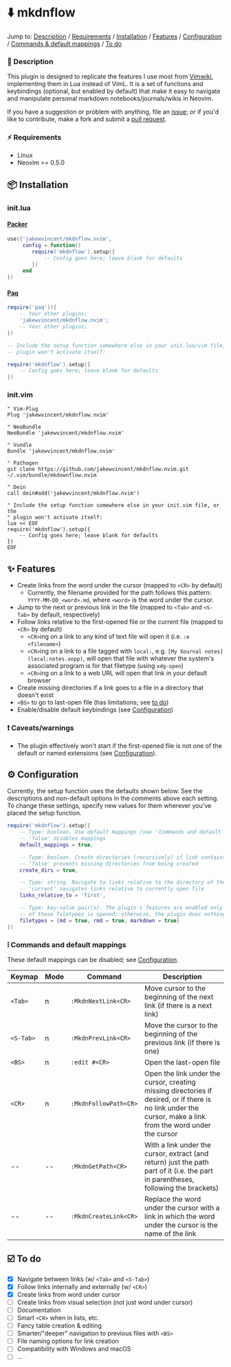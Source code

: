 # ⬇️ mkdnflow

Jump to: [Description](#-description) / [Requirements](#-requirements) / [Installation](#-installation) / [Features](#-features) / [Configuration](#%EF%B8%8F-configuration) / [Commands & default mappings](#-commands-and-default-mappings) / [To do](#%EF%B8%8F-to-do)

### 📝 Description

This plugin is designed to replicate the features I use most from [Vimwiki](https://github.com/vimwiki/vimwiki), implementing them in Lua instead of VimL. It is a set of functions and keybindings (optional, but enabled by default) that make it easy to navigate and manipulate personal markdown notebooks/journals/wikis in Neovim.

If you have a suggestion or problem with anything, file an [issue](https://github.com/jakewvincent/mkdnflow.nvim/issues); or if you'd like to contribute, make a fork and submit a [pull request](https://github.com/jakewvincent/mkdnflow.nvim/pulls).

### ⚡ Requirements

* Linux
* Neovim >= 0.5.0

## 📦 Installation

### init.lua
#### [Packer](https://github.com/wbthomason/packer.nvim)
```lua
use({'jakewvincent/mkdnflow.nvim',
     config = function()
        require('mkdnflow').setup({
            -- Config goes here; leave blank for defaults
        })
     end
})
```

#### [Paq](https://github.com/savq/paq-nvim)
```lua
require('paq')({
    -- Your other plugins;
    'jakewvincent/mkdnflow.nvim';
    -- Your other plugins;
})

-- Include the setup function somewhere else in your init.lua/vim file, or the
-- plugin won't activate itself:

require('mkdnflow').setup({
    -- Config goes here; leave blank for defaults
})
```

### init.vim
```vim
" Vim-Plug
Plug 'jakewvincent/mkdnflow.nvim'

" NeoBundle
NeoBundle 'jakewvincent/mkdnflow.nvim'

" Vundle
Bundle 'jakewvincent/mkdnflow.nvim'

" Pathogen
git clone https://github.com/jakewvincent/mkdnflow.nvim.git ~/.vim/bundle/mkdownflow.nvim

" Dein
call dein#add('jakewvincent/mkdnflow.nvim')

" Include the setup function somewhere else in your init.vim file, or the
" plugin won't activate itself:
lua << EOF
require('mkdnflow').setup({
    -- Config goes here; leave blank for defaults
})
EOF
```

## ✨ Features

* Create links from the word under the cursor (mapped to `<CR>` by default)
    * Currently, the filename provided for the path follows this pattern: `YYYY-MM-DD_<word>.md`, where `<word>` is the word under the cursor.
* Jump to the next or previous link in the file (mapped to `<Tab>` and `<S-Tab>` by default, respectively)
* Follow links relative to the first-opened file or the current file (mapped to `<CR>` by default)
    * `<CR>`ing on a link to any kind of text file will open it (i.e. `:e <filename>`)
    * `<CR>`ing on a link to a file tagged with `local:`, e.g. `[My Xournal notes](local:notes.xopp)`, will open that file with whatever the system's associated program is for that filetype (using `xdg-open`)
    * `<CR>`ing on a link to a web URL will open that link in your default browser
* Create missing directories if a link goes to a file in a directory that doesn't exist
* `<BS>` to go to last-open file (has limitations; see [to do](#%EF%B8%8F-to-do))
* Enable/disable default keybindings (see [Configuration](#%EF%B8%8F-configuration))

### ❗ Caveats/warnings

* The plugin effectively won't start if the first-opened file is not one of the default or named extensions (see [Configuration](#%EF%B8%8F-configuration)).

## ⚙️ Configuration

Currently, the setup function uses the defaults shown below. See the descriptions and non-default options in the comments above each setting. To change these settings, specify new values for them wherever you've placed the setup function.

```lua
require('mkdnflow').setup({
    -- Type: boolean. Use default mappings (see '❕Commands and default mappings').
    -- 'false' disables mappings
    default_mappings = true,        

    -- Type: boolean. Create directories (recursively) if link contains a missing directory.
    -- 'false' prevents missing directories from being created
    create_dirs = true,             

    -- Type: string. Navigate to links relative to the directory of the first-opened file.
    -- 'current' navigates links relative to currently open file
    links_relative_to = 'first',    

    -- Type: key-value pair(s). The plugin's features are enabled only when one
    -- of these filetypes is opened; otherwise, the plugin does nothing.
    filetypes = {md = true, rmd = true, markdown = true}
})
```

### ❕ Commands and default mappings

These default mappings can be disabled; see [Configuration](#%EF%B8%8F-configuration).

| Keymap    | Mode | Command               | Description                                                                                                                                                  |
|---------- | ---- | --------------------- | ------------------------------------------------------------------------------------------------------------------------------------------------------------ |
| `<Tab>`   | n    | `:MkdnNextLink<CR>`   | Move cursor to the beginning of the next link (if there is a next link)                                                                                      |
| `<S-Tab>` | n    | `:MkdnPrevLink<CR>`   | Move the cursor to the beginning of the previous link (if there is one)                                                                                      |
| `<BS>`    | n    | `:edit #<CR>`         | Open the last-open file                                                                                                                                      |
| `<CR>`    | n    | `:MkdnFollowPath<CR>` | Open the link under the cursor, creating missing directories if desired, or if there is no link under the cursor, make a link from the word under the cursor |
| --        | --   | `:MkdnGetPath<CR>`    | With a link under the cursor, extract (and return) just the path part of it (i.e. the part in parentheses, following the brackets)                           |
| --        | --   | `:MkdnCreateLink<CR>` | Replace the word under the cursor with a link in which the word under the cursor is the name of the link                                                     |



## ☑️ To do

* [X] Navigate between links (w/ `<Tab>` and `<S-Tab>`)
* [X] Follow links internally and externally (w/ `<CR>`)
* [X] Create links from word under cursor
* [ ] Create links from visual selection (not just word under cursor)
* [ ] Documentation
* [ ] Smart `<CR>` when in lists, etc.
* [ ] Fancy table creation & editing
* [ ] Smarter/"deeper" navigation to previous files with `<BS>`
* [ ] File naming options for link creation
* [ ] Compatibility with Windows and macOS
* [ ] ...
